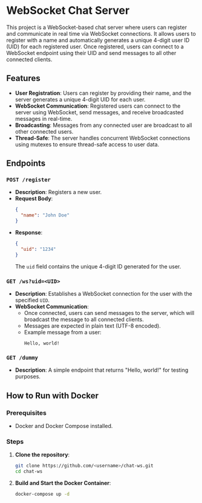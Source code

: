 # WebSocket Chat Server

This project is a WebSocket-based chat server where users can register and communicate in real time via WebSocket connections. It allows users to register with a name and automatically generates a unique 4-digit user ID (UID) for each registered user. Once registered, users can connect to a WebSocket endpoint using their UID and send messages to all other connected clients.

## Features

- **User Registration**: Users can register by providing their name, and the server generates a unique 4-digit UID for each user.
- **WebSocket Communication**: Registered users can connect to the server using WebSocket, send messages, and receive broadcasted messages in real-time.
- **Broadcasting**: Messages from any connected user are broadcast to all other connected users.
- **Thread-Safe**: The server handles concurrent WebSocket connections using mutexes to ensure thread-safe access to user data.

## Endpoints

### `POST /register`
- **Description**: Registers a new user.
- **Request Body**:
    ```json
    {
      "name": "John Doe"
    }
    ```
- **Response**:
    ```json
    {
      "uid": "1234"
    }
    ```
  The `uid` field contains the unique 4-digit ID generated for the user.

### `GET /ws?uid=<UID>`
- **Description**: Establishes a WebSocket connection for the user with the specified `UID`.
- **WebSocket Communication**:
    - Once connected, users can send messages to the server, which will broadcast the message to all connected clients.
    - Messages are expected in plain text (UTF-8 encoded).
    - Example message from a user:
        ```
        Hello, world!
        ```

### `GET /dummy`
- **Description**: A simple endpoint that returns "Hello, world!" for testing purposes.

## How to Run with Docker

### Prerequisites
- Docker and Docker Compose installed.

### Steps

1. **Clone the repository**:
   ```bash
   git clone https://github.com/<username>/chat-ws.git
   cd chat-ws

2. **Build and Start the Docker Container**:
   ```bash
   docker-compose up -d
   ```
